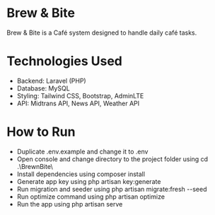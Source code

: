 # Brew & Bite
Brew & Bite is a Café system designed to handle daily café tasks.

# Technologies Used
- Backend: Laravel (PHP)
- Database: MySQL
- Styling: Tailwind CSS, Bootstrap, AdminLTE
- API: Midtrans API, News API, Weather API
  
# How to Run
- Duplicate .env.example and change it to .env
- Open console and change directory to the project folder using cd .\BrewnBite\
- Install dependencies using composer install
- Generate app key using php artisan key:generate
- Run migration and seeder using php artisan migrate:fresh --seed
- Run optimize command using php artisan optimize
- Run the app using php artisan serve

